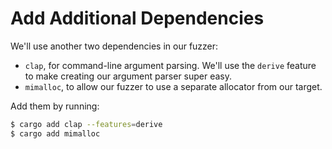 # Add Additional Dependencies

We'll use another two dependencies in our fuzzer:

- `clap`, for command-line argument parsing. We'll use the `derive` feature to make
  creating our argument parser super easy.
- `mimalloc`, to allow our fuzzer to use a separate allocator from our target.

Add them by running:


```sh
$ cargo add clap --features=derive
$ cargo add mimalloc
```

